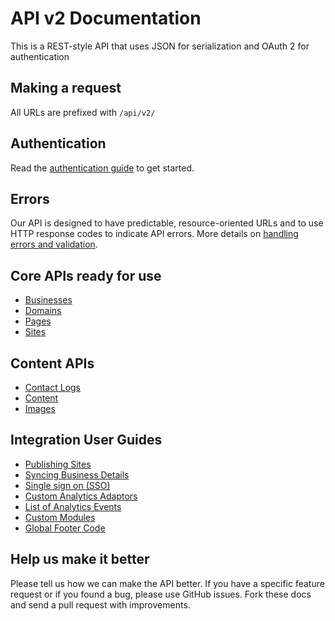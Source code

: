 API v2 Documentation
===

This is a REST-style API that uses JSON for serialization and OAuth 2 for authentication

Making a request
----------------

All URLs are prefixed with `/api/v2/`

Authentication
--------------

Read the [authentication guide](https://github.com/devhub/api/blob/master/sections/authentication.md) to get started.

Errors
------

Our API is designed to have predictable, resource-oriented URLs and to use HTTP response codes to indicate API errors. More details on [handling errors and validation](https://github.com/devhub/api/blob/master/sections/errors.md).

Core APIs ready for use
-----------------------

* [Businesses](https://github.com/devhub/api/blob/master/sections/businesses.md)
* [Domains](https://github.com/devhub/api/blob/master/sections/domains.md)
* [Pages](https://github.com/devhub/api/blob/master/sections/pages.md)
* [Sites](https://github.com/devhub/api/blob/master/sections/sites.md)

Content APIs
------------

* [Contact Logs](https://github.com/devhub/api/blob/master/sections/contact-logs.md)
* [Content](https://github.com/devhub/api/blob/master/sections/content.md)
* [Images](https://github.com/devhub/api/blob/master/sections/images.md)

Integration User Guides
-----------------

* [Publishing Sites](https://github.com/devhub/api/blob/master/guides/publishing-sites.md)
* [Syncing Business Details](https://github.com/devhub/api/blob/master/guides/syncing-business-details.md)
* [Single sign on (SSO)](https://github.com/devhub/api/blob/master/sections/single-sign-on.md)
* [Custom Analytics Adaptors](https://github.com/devhub/api/blob/master/guides/custom-analytics-adaptors.md)
* [List of Analytics Events](https://github.com/devhub/api/blob/master/guides/list-of-events.md)
* [Custom Modules](https://github.com/devhub/api/blob/master/guides/custom-modules.md)
* [Global Footer Code](https://github.com/devhub/api/blob/master/guides/global-footer-code.md)

Help us make it better
----------------------

Please tell us how we can make the API better. If you have a specific feature request or if you found a bug, please use GitHub issues. Fork these docs and send a pull request with improvements.
